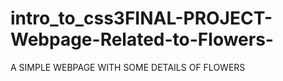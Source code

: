 # intro_to_css3FINAL-PROJECT-Webpage-Related-to-Flowers-
A SIMPLE WEBPAGE WITH SOME DETAILS OF FLOWERS
